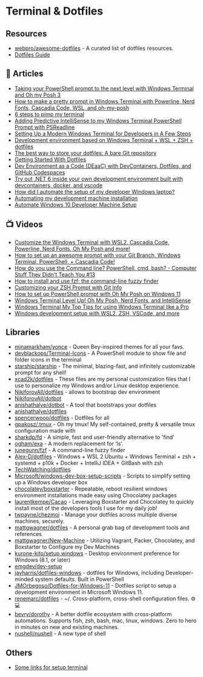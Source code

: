# Terminal & Dotfiles

## Resources
- [webpro/awesome-dotfiles](https://github.com/webpro/awesome-dotfiles) - A curated list of dotfiles resources.
- [Dotfiles Guide](http://dotfiles.github.io/)
## 📕 Articles
- [Taking your PowerShell prompt to the next level with Windows Terminal and Oh my Posh 3](https://www.hanselman.com/blog/taking-your-powershell-prompt-to-the-next-level-with-windows-terminal-and-oh-my-posh-3)
- [How to make a pretty prompt in Windows Terminal with Powerline, Nerd Fonts, Cascadia Code, WSL, and oh-my-posh](https://www.hanselman.com/blog/how-to-make-a-pretty-prompt-in-windows-terminal-with-powerline-nerd-fonts-cascadia-code-wsl-and-ohmyposh)
- [6 steps to pimp my terminal](https://stapp.space/few-steps-to-pimp-my-terminal/)
- [Adding Predictive IntelliSense to my Windows Terminal PowerShell Prompt with PSReadline](https://www.hanselman.com/blog/adding-predictive-intellisense-to-my-windows-terminal-powershell-prompt-with-psreadline)
- [Setting Up a Modern Windows Terminal for Developers in A Few Steps](https://dev.to/thangchung/modern-windows-terminal-for-developer-in-a-few-steps-170)
- [Development environment based on Windows Terminal + WSL + ZSH + dotfiles](https://nikiforovall.github.io/productivity/2019/11/30/nikiforovall-setup.html)
- [The best way to store your dotfiles: A bare Git repository](https://www.atlassian.com/git/tutorials/dotfiles)
- [Getting Started With Dotfiles](https://www.webpro.nl/articles/getting-started-with-dotfiles)
- [Dev Environment as a Code (DEaaC) with DevContainers, Dotfiles, and GitHub Codespaces](https://nikiforovall.github.io/productivity/devcontainers/2022/08/13/deaac.html)
- [Try out .NET 6 inside your own development environment built with devcontainers, docker, and vscode](https://nikiforovall.github.io/productivity/devcontainers/2021/10/14/devcontainer-for-dotnet6.html)
- [How did I automate the setup of my developer Windows laptop?](https://www.techwatching.dev/posts/automate-developer-machine)
- [Automating my development machine installation](https://laurentkempe.com/2018/06/01/Automating-development-machine-installation/)
- [Automate Windows 10 Developer Machine Setup](https://edi.wang/post/2018/12/21/automate-windows-10-developer-machine-setup)
## 📺 Videos
- [Customize the Windows Terminal with WSL2, Cascadia Code, Powerline, Nerd Fonts, Oh My Posh and more!](https://www.youtube.com/watch?v=oHhiMf_6exY)
- [How to set up an awesome prompt with your Git Branch, Windows Terminal, PowerShell, + Cascadia Code!](https://www.youtube.com/watch?v=lu__oGZVT98)
- [How do you use the Command line? PowerShell, cmd, bash? - Computer Stuff They Didn't Teach You #13](https://www.youtube.com/watch?v=QKBcHuA3VJE)
- [How to install and use fzf: the command-line fuzzy finder](https://www.youtube.com/watch?v=1a5NiMhqAR0)
- [Customizing your ZSH Prompt with Git Info](https://www.youtube.com/watch?v=nEvsWQrKVcQ)
- [How to set up PowerShell prompt with Oh My Posh on Windows 11](https://www.youtube.com/watch?v=5-aK2_WwrmM)
- [Windows Terminal Level Up! Oh My Posh, Nerd Fonts, and IntelliSense](https://www.youtube.com/watch?v=ila-keQMhGU)
- [Windows Terminal My Top Tips for using Windows Terminal like a Pro](https://www.youtube.com/watch?v=FC-gLkYWXLw)
- [Windows development setup with WSL2, ZSH, VSCode, and more](https://www.youtube.com/watch?v=oF6gLyhQDdw)
## Libraries
- [minamarkham/yonce](https://github.com/minamarkham/yonce) - Queen Bey-inspired themes for all your favs.
- [devblackops/Terminal-Icons](https://github.com/devblackops/Terminal-Icons) - A PowerShell module to show file and folder icons in the terminal
- [starship/starship](https://github.com/starship/starship) - The minimal, blazing-fast, and infinitely customizable prompt for any shell!
- [xcad2k/dotfiles](https://github.com/xcad2k/dotfiles) - These files are my personal customization files that I use to personalize my Windows and/or Linux desktop experience.
- [NikiforovAll/dotfiles](https://github.com/NikiforovAll/dotfiles) - allows to bootstrap dev environment
- [NikiforovAll/dotbot](https://github.com/NikiforovAll/dotbot)
- [anishathalye/dotbot](https://github.com/anishathalye/dotbot) - A tool that bootstraps your dotfiles
- [anishathalye/dotfiles](https://github.com/anishathalye/dotfiles)
- [spencerwooo/dotfiles](https://github.com/spencerwooo/dotfiles#windows) - Dotfiles for all 
- [gpakosz/.tmux](https://github.com/gpakosz/.tmux) - Oh my tmux! My self-contained, pretty & versatile tmux configuration made with
- [sharkdp/fd](https://github.com/sharkdp/fd) - A simple, fast and user-friendly alternative to 'find'
- [ogham/exa](https://github.com/ogham/exa) - A modern replacement for ‘ls’.
- [junegunn/fzf](https://github.com/junegunn/fzf) - A command-line fuzzy finder
- [Alex-D/dotfiles](https://github.com/Alex-D/dotfiles) - Windows + WSL 2 Ubuntu + Windows Terminal + zsh + systemd + p10k + Docker + IntelliJ IDEA + GitBash with zsh
- [TechWatching/dotfiles](https://github.com/TechWatching/dotfiles)
- [Microsoft/windows-dev-box-setup-scripts](https://github.com/Microsoft/windows-dev-box-setup-scripts) - Scripts to simplify setting up a Windows developer box
- [chocolatey/boxstarter](https://github.com/chocolatey/boxstarter) - Repeatable, reboot resilient windows environment installations made easy using Chocolatey packages
- [laurentkempe/Cacao](https://github.com/laurentkempe/Cacao) - Leveraging Boxstarter and Chocolatey to quickly install most of the developers tools I use for my daily job!
- [twpayne/chezmoi](https://github.com/twpayne/chezmoi) - Manage your dotfiles across multiple diverse machines, securely.
- [mattgwagner/dotfiles](https://github.com/mattgwagner/dotfiles) - A personal grab bag of development tools and references
- [mattgwagner/New-Machine](https://github.com/mattgwagner/New-Machine) - Utilizing Vagrant, Packer, Chocolatey, and Boxstarter to Configure my Dev Machines
- [kurone-kito/setup.windows](https://github.com/kurone-kito/setup.windows) - Desktop environment preference for Windows (8.1, or later)
- [emgdev/dev-setup](https://github.com/emgdev/dev-setup)
- [jayharris/dotfiles-windows](https://github.com/jayharris/dotfiles-windows) - dotfiles for Windows, including Developer-minded system defaults. Built in PowerShell
- [JMOrbegoso/Dotfiles-for-Windows-11](https://github.com/JMOrbegoso/Dotfiles-for-Windows-11) - Dotfiles script to setup a development environment in Microsoft Windows 11.
- [renemarc/dotfiles](https://github.com/renemarc/dotfiles) - ~/. Cross-platform, cross-shell configuration files. ⚙️💻
- [bevry/dorothy](https://github.com/bevry/dorothy) - A better dotfile ecosystem with cross-platform automations. Supports fish, zsh, bash, mac, linux, windows. Zero to hero in minutes on new and existing machines.
- [nushell/nushell](https://github.com/nushell/nushell) - A new type of shell
## Others
- [Some links for setup terminal](https://www.theurlist.com/os-bootstrap)